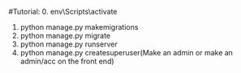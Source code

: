 #Tutorial:
0. env\Scripts\activate
1. python manage.py makemigrations
2. python manage.py migrate
3. python manage.py runserver
4. python manage.py createsuperuser(Make an admin or make an admin/acc on the front end)
